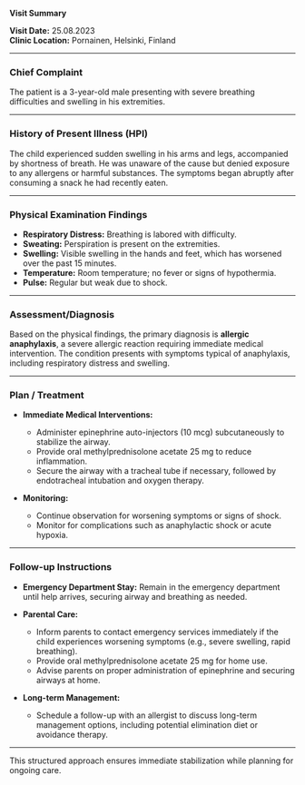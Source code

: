 

**Visit Summary**

**Visit Date:** 25.08.2023  
**Clinic Location:** Pornainen, Helsinki, Finland  

---

### **Chief Complaint**
The patient is a 3-year-old male presenting with severe breathing difficulties and swelling in his extremities.

---

### **History of Present Illness (HPI)**
The child experienced sudden swelling in his arms and legs, accompanied by shortness of breath. He was unaware of the cause but denied exposure to any allergens or harmful substances. The symptoms began abruptly after consuming a snack he had recently eaten.

---

### **Physical Examination Findings**
- **Respiratory Distress:** Breathing is labored with difficulty.
- **Sweating:** Perspiration is present on the extremities.
- **Swelling:** Visible swelling in the hands and feet, which has worsened over the past 15 minutes.
- **Temperature:** Room temperature; no fever or signs of hypothermia.
- **Pulse:** Regular but weak due to shock.

---

### **Assessment/Diagnosis**
Based on the physical findings, the primary diagnosis is **allergic anaphylaxis**, a severe allergic reaction requiring immediate medical intervention. The condition presents with symptoms typical of anaphylaxis, including respiratory distress and swelling.

---

### **Plan / Treatment**
- **Immediate Medical Interventions:**
  - Administer epinephrine auto-injectors (10 mcg) subcutaneously to stabilize the airway.
  - Provide oral methylprednisolone acetate 25 mg to reduce inflammation.
  - Secure the airway with a tracheal tube if necessary, followed by endotracheal intubation and oxygen therapy.

- **Monitoring:**
  - Continue observation for worsening symptoms or signs of shock.
  - Monitor for complications such as anaphylactic shock or acute hypoxia.

---

### **Follow-up Instructions**
- **Emergency Department Stay:** Remain in the emergency department until help arrives, securing airway and breathing as needed.
- **Parental Care:**
  - Inform parents to contact emergency services immediately if the child experiences worsening symptoms (e.g., severe swelling, rapid breathing).
  - Provide oral methylprednisolone acetate 25 mg for home use.
  - Advise parents on proper administration of epinephrine and securing airways at home.

- **Long-term Management:**
  - Schedule a follow-up with an allergist to discuss long-term management options, including potential elimination diet or avoidance therapy.

---

This structured approach ensures immediate stabilization while planning for ongoing care.